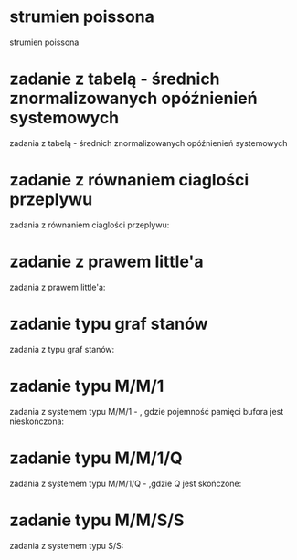 # strumien poissona
strumien poissona

# zadanie z tabelą - średnich znormalizowanych opóźnienień systemowych
zadania z tabelą - średnich znormalizowanych opóźnienień systemowych

# zadanie z równaniem ciaglości przeplywu
zadania z równaniem ciaglości przeplywu:

# zadanie z prawem little'a
zadania z prawem little'a: 

# zadanie typu graf stanów
zadania z typu graf stanów: 

# zadanie typu M/M/1
zadania z systemem typu M/M/1 - , gdzie pojemność pamięci bufora jest nieskończona:

# zadanie typu M/M/1/Q
zadania z systemem typu M/M/1/Q - ,gdzie Q jest skończone: 

# zadanie typu M/M/S/S
zadania z systemem typu S/S: 